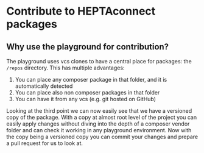 # Contribute to HEPTAconnect packages

## Why use the playground for contribution?

The playground uses vcs clones to have a central place for packages: the `/repos` directory.
This has multiple advantages:
1. You can place any composer package in that folder, and it is automatically detected
2. You can place also non composer packages in that folder
3. You can have it from any vcs (e.g. git hosted on GitHub)

Looking at the third point we can now easily see that we have a versioned copy of the package.
With a copy at almost root level of the project you can easily apply changes without diving into the depth of a composer vendor folder and can check it working in any playground environment.
Now with the copy being a versioned copy you can commit your changes and prepare a pull request for us to look at.
